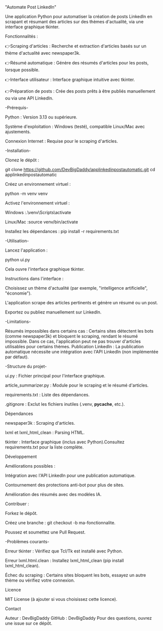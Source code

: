 "Automate Post LinkedIn"

Une application Python pour automatiser la création de posts LinkedIn en scrapant et résumant des articles sur des thèmes d'actualité, via une interface graphique tkinter.

Fonctionnalités :

👉Scraping d'articles : Recherche et extraction d'articles basés sur un thème d'actualité avec newspaper3k.

👉Résumé automatique : Génère des résumés d'articles pour les posts, lorsque possible.

👉Interface utilisateur : Interface graphique intuitive avec tkinter.

👉Préparation de posts : Crée des posts prêts à être publiés manuellement ou via une API LinkedIn.


-Prérequis-

Python : Version 3.13 ou supérieure.

Système d'exploitation : Windows (testé), compatible Linux/Mac avec ajustements.

Connexion Internet : Requise pour le scraping d'articles.


-Installation-

Clonez le dépôt :

git clone https://github.com/DevBigDaddy/applinkedinpostautomatic.git
cd applinkedinpostautomatic


Créez un environnement virtuel :

python -m venv venv


Activez l'environnement virtuel :

Windows :.\venv\Scripts\activate


Linux/Mac :source venv/bin/activate




Installez les dépendances :
pip install -r requirements.txt



-Utilisation-

Lancez l'application :

python ui.py

Cela ouvre l'interface graphique tkinter.

Instructions dans l'interface :

Choisissez un thème d'actualité (par exemple, "intelligence artificielle", "économie").

L'application scrape des articles pertinents et génère un résumé ou un post.

Exportez ou publiez manuellement sur LinkedIn.



-Limitations-

Résumés impossibles dans certains cas : Certains sites détectent les bots (comme newspaper3k) et bloquent le scraping, rendant le résumé impossible. Dans ce cas, l'application peut ne pas trouver d'articles utilisables pour certains thèmes.
Publication LinkedIn : La publication automatique nécessite une intégration avec l'API LinkedIn (non implémentée par défaut).

-Structure du projet-

ui.py : Fichier principal pour l'interface graphique.

article_summarizer.py : Module pour le scraping et le résumé d'articles.

requirements.txt : Liste des dépendances.

.gitignore : Exclut les fichiers inutiles (.venv, __pycache__, etc.).

Dépendances

newspaper3k : Scraping d'articles.

lxml et lxml_html_clean : Parsing HTML.

tkinter : Interface graphique (inclus avec Python).Consultez requirements.txt pour la liste complète.

Développement

Améliorations possibles :

Intégration avec l'API LinkedIn pour une publication automatique.

Contournement des protections anti-bot pour plus de sites.

Amélioration des résumés avec des modèles IA.


Contribuer :

Forkez le dépôt.

Créez une branche : git checkout -b ma-fonctionnalite.

Poussez et soumettez une Pull Request.



-Problèmes courants-

Erreur tkinter : Vérifiez que Tcl/Tk est installé avec Python.

Erreur lxml.html.clean : Installez lxml_html_clean (pip install lxml_html_clean).

Échec du scraping : Certains sites bloquent les bots, essayez un autre thème ou vérifiez votre connexion.

Licence

MIT License (à ajouter si vous choisissez cette licence).

Contact

Auteur : DevBigDaddy
GitHub : DevBigDaddy
Pour des questions, ouvrez une issue sur ce dépôt.


